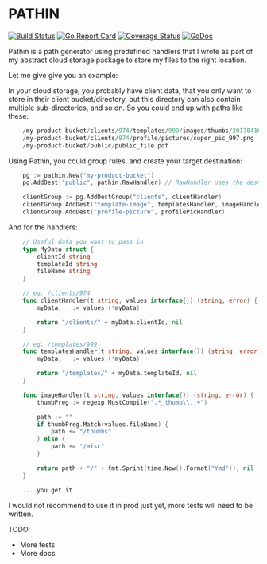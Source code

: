 PATHIN
======

[![Build Status](https://travis-ci.org/nxtvibe/pathin.svg)](https://travis-ci.org/nxtvibe/pathin) [![Go Report Card](https://goreportcard.com/badge/github.com/nxtvibe/pathin?branch=master)](https://goreportcard.com/report/github.com/nxtvibe/pathin?branch=master) [![Coverage Status](https://coveralls.io/repos/github/nxtvibe/pathin/badge.svg?branch=master)](https://coveralls.io/github/nxtvibe/pathin?branch=master) [![GoDoc](https://godoc.org/github.com/nxtvibe/pathin?status.svg)](https://godoc.org/github.com/nxtvibe/pathin)

Pathin is a path generator using predefined handlers that I wrote
as part of my abstract cloud storage package to store my files to the right location.

Let me give give you an example:

In your cloud storage, you probably have client data, that you only want to
store in their client bucket/directory, but this directory can also contain
multiple sub-directories, and so on. So you could end up with paths like these:

```go
    /my-product-bucket/clients/974/templates/999/images/thumbs/20170416/super_thumb.png
    /my-product-bucket/clients/974/profile/pictures/super_pic_997.png
    /my-product-bucket/public/public_file.pdf
```

Using Pathin, you could group rules, and create your target destination:

```go
    pg := pathin.New("my-product-bucket")
    pg.AddDest("public", pathin.RawHandler) // RawHandler uses the destination or group name

    clientGroup := pg.AddDestGroup("clients", clientHandler)
    clientGroup.AddDest("template-image", templatesHandler, imageHandler)
    clientGroup.AddDest("profile-picture", profilePicHandler)
```

And for the handlers:

```go
    // Useful data you want to pass in
    type MyData struct {
        clientId string
        templateId string
        fileName string
    }

    // eg. /clients/974
    func clientHandler(t string, values interface{}) (string, error) {
        myData, _ := values.(*myData)

        return "/clients/" + myData.clientId, nil
    }

    // eg. /templates/999
    func templatesHandler(t string, values interface{}) (string, error) {
        myData, _ := values.(*myData)

        return "/templates/" + myData.templateId, nil
    }

    func imageHandler(t string, values interface{}) (string, error) {
        thumbPreg := regexp.MustCompile(".*_thumb\\..+")

        path := ""
        if thumbPreg.Match(values.fileName) {
            path += "/thumbs"
        } else {
            path += "/misc"
        }

        return path + "/" + fmt.Sprint(time.Now().Format("Ymd")), nil
    }

    ... you get it
```

I would not recommend to use it in prod just yet, more tests will
need to be written.

TODO:

- More tests
- More docs

